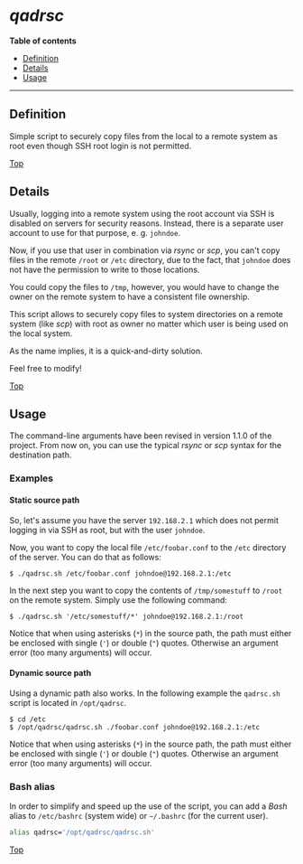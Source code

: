 # *qadrsc*

**Table of contents**
*   [Definition](#definition)
*   [Details](#details)
*   [Usage](#usage)

----

## Definition

Simple script to securely copy files from the local to a remote system as root even though SSH root login is not permitted.

[Top](#)

## Details

Usually, logging into a remote system using the root account via SSH is disabled on servers for security reasons. Instead, there is a separate user account to use for that purpose, e. g. `johndoe`.

Now, if you use that user in combination via *rsync* or *scp*, you can't copy files in the remote `/root` or `/etc` directory, due to the fact, that `johndoe` does not have the permission to write to those locations.

You could copy the files to `/tmp`, however, you would have to change the owner on the remote system to have a consistent file ownership.

This script allows to securely copy files to system directories on a remote system (like *scp*) with root as owner no matter which user is being used on the local system.

As the name implies, it is a quick-and-dirty solution.

Feel free to modify!

[Top](#)

## Usage

The command-line arguments have been revised in version 1.1.0 of the project. From now on, you can use the typical *rsync* or *scp* syntax for the destination path.

### Examples

#### Static source path

So, let's assume you have the server `192.168.2.1` which does not permit logging in via SSH as root, but with the user `johndoe`.

Now, you want to copy the local file `/etc/foobar.conf` to the `/etc` directory of the server. You can do that as follows:

```
$ ./qadrsc.sh /etc/foobar.conf johndoe@192.168.2.1:/etc
```

In the next step you want to copy the contents of `/tmp/somestuff` to `/root` on the remote system. Simply use the following command:

```
$ ./qadrsc.sh '/etc/somestuff/*' johndoe@192.168.2.1:/root
```

Notice that when using asterisks (`*`) in the source path, the path must either be enclosed with single (`'`) or double (`"`) quotes. Otherwise an argument error (too many arguments) will occur.

#### Dynamic source path

Using a dynamic path also works. In the following example the `qadrsc.sh` script is located in `/opt/qadrsc`.

```
$ cd /etc
$ /opt/qadrsc/qadrsc.sh ./foobar.conf johndoe@192.168.2.1:/etc
```

Notice that when using asterisks (`*`) in the source path, the path must either be enclosed with single (`'`) or double (`"`) quotes. Otherwise an argument error (too many arguments) will occur.

### Bash alias

In order to simplify and speed up the use of the script, you can add a *Bash* alias to `/etc/bashrc` (system wide) or `~/.bashrc` (for the current user).

```bash
alias qadrsc='/opt/qadrsc/qadrsc.sh'
```

[Top](#)
